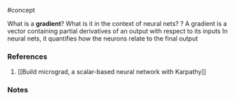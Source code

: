 #concept


What is a **gradient**? What is it in the context of neural nets?
?
A gradient is a vector containing partial derivatives of an output with respect to its inputs
In neural nets, it quantifies how the neurons relate to the final output
<!--SR:!2024-08-11,15,230-->

### References
1. [[Build micrograd, a scalar-based neural network with Karpathy]]

### Notes




